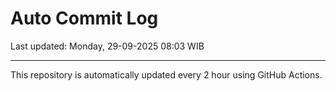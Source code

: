 # Auto Commit Log

Last updated: Monday, 29-09-2025 08:03 WIB

---

This repository is automatically updated every 2 hour using GitHub Actions.
